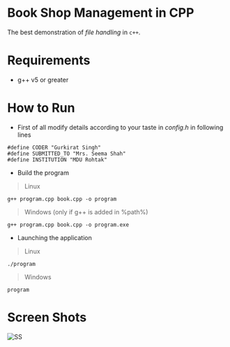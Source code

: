 # Book Shop Management in CPP
The best demonstration of _file handling_ in `c++`.

# Requirements
+ g++ v5 or greater

# How to Run
+ First of all modify details according to your taste in _config.h_ in following lines
```
#define CODER "Gurkirat Singh"
#define SUBMITTED_TO "Mrs. Seema Shah"
#define INSTITUTION "MDU Rohtak"
```

+ Build the program
> Linux

```
g++ program.cpp book.cpp -o program
```

> Windows  (only if g++ is added in %path%)

```
g++ program.cpp book.cpp -o program.exe
```

+ Launching the application
> Linux

```
./program
```

> Windows

```
program
```

# Screen Shots
![SS](https://github.com/tbhaxor/educational_projects/blob/master/CPP_AND_FILE_HANDLING/BOOK_SHOP_MANAGEMENT/SS.PNG)
